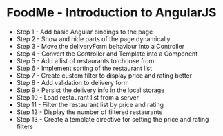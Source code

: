 # FoodMe - Introduction to AngularJS

* Step 1 - Add basic Angular bindings to the page
* Step 2 - Show and hide parts of the page dynamically
* Step 3 - Move the deliveryForm behaviour into a Controller
* Step 4 - Convert the Controller and Template into a Component
* Step 5 - Add a list of restaurants to choose from
* Step 6 - Implement sorting of the restaurant list
* Step 7 - Create custom filter to display price and rating better
* Step 8 - Add validation to delivery form
* Step 9 - Persist the delivery info in the local storage
* Step 10 - Load restaurant list from a server
* Step 11 - Filter the restaurant list by price and rating
* Step 12 - Display the number of filtered restaurants
* Step 13 - Create a template directive for setting the price and rating filters

